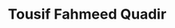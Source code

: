 ---
order: 39

title: "Tousif Fahmeed Quadir"

draft: false

bg_image: "images/backgrounds/page-title.jpg"

image: "images/executives/tousif-fahmeed-quadir.webp"

designation: "Executive"

contact:
  # contact item loop
  - name : "tousif.fahmeed.quadir@gmail.com"
    icon : "ti-email" # icon pack : https://themify.me/themify-icons
    link : "mailto:tousif.fahmeed.quadir@gmail.com"

  # contact item loop
  - name : "Tousif Fahmeed Quadir"
    icon : "ti-facebook" # icon pack : https://themify.me/themify-icons
    link : "#"

  # contact item loop
  - name : "IEEE ID: "
    icon : "ti-world" # icon pack : https://themify.me/themify-icons
    link : "#"

# type
type: "executives"
---